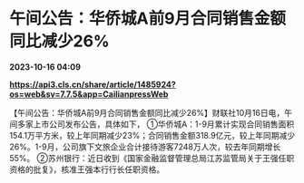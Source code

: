 # 午间公告：华侨城A前9月合同销售金额同比减少26%

**2023-10-16 04:09**

**https://api3.cls.cn/share/article/1485924?os=web&sv=7.7.5&app=CailianpressWeb**

【午间公告：华侨城A前9月合同销售金额同比减少26%】财联社10月16日电，午间多家上市公司发布公告，具体如下， ①华侨城A：1-9月累计实现合同销售面积154.1万平方米，较上年同期减少23%；合同销售金额318.9亿元，较上年同期减少26%。1-9月，公司旗下文旅企业合计接待游客7248万人次，较去年同期增长55%。 ②苏州银行：近日收到《国家金融监督管理总局江苏监管局关于王强任职资格的批复》，核准王强本行行长任职资格。